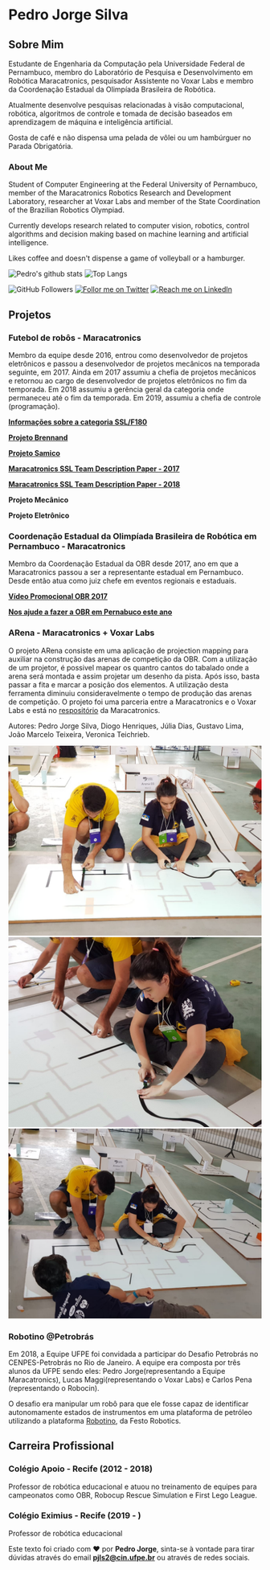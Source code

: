 # Pedro Jorge Silva

## Sobre Mim

Estudante de Engenharia da Computação pela Universidade Federal de Pernambuco, membro do Laboratório de Pesquisa e Desenvolvimento em Robótica Maracatronics, pesquisador Assistente no Voxar Labs e membro da Coordenação Estadual da Olimpíada Brasileira de Robótica.

Atualmente desenvolve pesquisas relacionadas à visão computacional, robótica, algoritmos de controle e tomada de decisão baseados em aprendizagem de máquina e inteligência artificial.

Gosta de café e não dispensa uma pelada de vôlei ou um hambúrguer no Parada Obrigatória.

### About Me

Student of Computer Engineering at the Federal University of Pernambuco, member of the Maracatronics Robotics Research and Development Laboratory, researcher at Voxar Labs and member of the State Coordination of the Brazilian Robotics Olympiad.

Currently develops research related to computer vision, robotics, control algorithms and decision making based on machine learning and artificial intelligence.

Likes coffee and doesn't dispense a game of volleyball or a hamburger.

![Pedro's github stats](https://github-readme-stats.vercel.app/api?username=pedrojlsilva) ![Top Langs](https://github-readme-stats.vercel.app/api/top-langs/?username=pedrojlsilva&layout=compact)

![GitHub Followers](https://img.shields.io/github/followers/pedrojlsilva?style=social) [![Follor me on Twitter](https://img.shields.io/twitter/follow/PedroJorgeS1?style=social)](https://twitter.com/PedroJorgeS1) [![Reach me on LinkedIn](https://img.shields.io/badge/LinkedIn--_.svg?style=social&logo=linkedin&link=https://www.linkedin.com/in/pedrojlsilva)](https://www.linkedin.com/in/pedrojlsilva)


## Projetos

### Futebol de robôs - Maracatronics

Membro da equipe desde 2016, entrou como desenvolvedor de projetos eletrônicos e passou a desenvolvedor de projetos mecânicos na temporada seguinte, em 2017. Ainda em 2017 assumiu a chefia de projetos mecânicos e retornou ao cargo de desenvolvedor de projetos eletrônicos no fim da temporada. Em 2018 assumiu a gerência geral da categoria onde permaneceu até o fim da temporada. Em 2019, assumiu a chefia de controle (programação). 

[**Informações sobre a categoria SSL/F180**](https://github.com/RoboCup-SSL)

[**Projeto Brennand**](https://github.com/maracatronics/Armorial-Brennand)

[**Projeto Samico**]()

[**Maracatronics SSL Team Description Paper - 2017**](http://sistemaolimpo.org/midias/uploads/38fb43a47bffa7dfc8e831bbf40c893d.pdf)

[**Maracatronics SSL Team Description Paper - 2018**](http://sistemaolimpo.org/midias/uploads/8a20125dc762a66d56fe0498725b3781.pdf)

**Projeto Mecânico**

**Projeto Eletrônico**

### Coordenação Estadual da Olimpíada Brasileira de Robótica em Pernambuco - Maracatronics 

Membro da Coordenação Estadual da OBR desde 2017, ano em que a Maracatronics passou a ser a representante estadual em Pernambuco. Desde então atua como juiz chefe em eventos regionais e estaduais.

[**Vídeo Promocional OBR 2017**](https://youtu.be/mqgVMAENG74)

[**Nos ajude a fazer a OBR em Pernabuco este ano**](https://www.kickante.com.br/campanhas/olimpiada-brasileira-robotica-2019)


### ARena - Maracatronics + Voxar Labs

O projeto ARena consiste em uma aplicação de projection mapping para auxiliar na construção das arenas de competição da OBR. Com a utilização de um projetor, é possivel mapear os quantro cantos do tabalado onde a arena será montada e assim projetar um desenho da pista. Após isso, basta passar a fita e marcar a posição dos elementos. A utilização desta ferramenta diminuiu consideravelmente o tempo de produção das arenas de competição. O projeto foi uma parceria entre a Maracatronics e o Voxar Labs e está no [respositório](https://github.com/maracatronics/ARena) da Maracatronics.

Autores: Pedro Jorge Silva, Diogo Henriques, Júlia Dias, Gustavo Lima, João Marcelo Teixeira, Veronica Teichrieb.

![Imagem de utilização do ARena](./images/Arena1.jpeg)
![Imagem de utilização do ARena](./images/Arena2.jpeg)
![Imagem de utilização do ARena](./images/Arena3.jpeg)



### Robotino @Petrobrás

Em 2018, a Equipe UFPE foi convidada a participar do Desafio Petrobrás no CENPES-Petrobrás no Rio de Janeiro. A equipe era composta por três alunos da UFPE sendo eles: Pedro Jorge(representando a Equipe Maracatronics), Lucas Maggi(representando o Voxar Labs) e Carlos Pena (representando o Robocin).

O desafio era manipular um robô para que ele fosse capaz de identificar autonomamente estados de instrumentos em uma plataforma de petróleo utilizando a plataforma [Robotino](https://www.festo-didactic.com/br-pt/sistemas-de-ensino/robotino/?fbid=YnIucHQuNTM3LjIzLjIwLjg1OA), da Festo Robotics.

## Carreira Profissional

### Colégio Apoio - Recife (2012 - 2018)

Professor de robótica educacional e atuou no treinamento de equipes para campeonatos como OBR, Robocup Rescue Simulation e First Lego League.

### Colégio Eximius - Recife (2019 - )

Professor de robótica educacional

Este texto foi criado com ❤️ por **Pedro Jorge**, sinta-se à vontade para tirar dúvidas através do email **pjls2@cin.ufpe.br** ou através de redes sociais.
